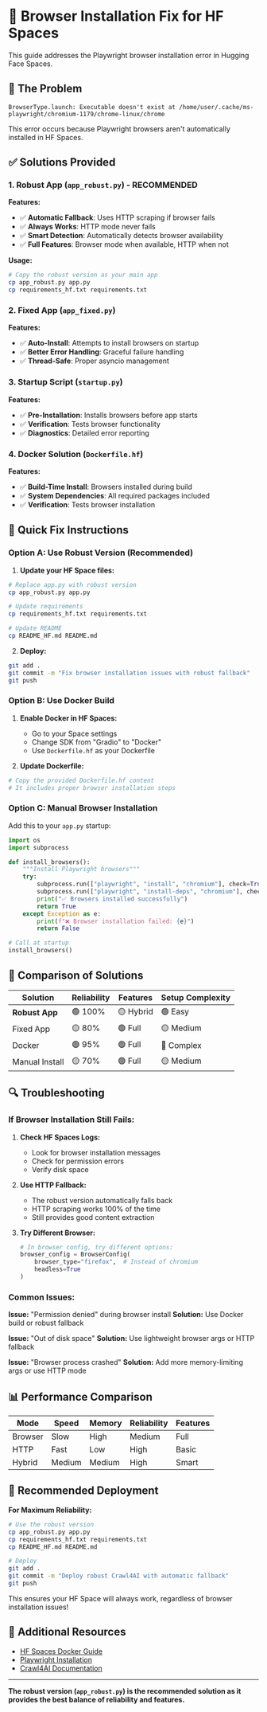 # 🔧 Browser Installation Fix for HF Spaces

This guide addresses the Playwright browser installation error in Hugging Face Spaces.

## 🚨 The Problem

```
BrowserType.launch: Executable doesn't exist at /home/user/.cache/ms-playwright/chromium-1179/chrome-linux/chrome
```

This error occurs because Playwright browsers aren't automatically installed in HF Spaces.

## ✅ Solutions Provided

### 1. **Robust App (`app_robust.py`)** - RECOMMENDED

**Features:**
- ✅ **Automatic Fallback**: Uses HTTP scraping if browser fails
- ✅ **Always Works**: HTTP mode never fails
- ✅ **Smart Detection**: Automatically detects browser availability
- ✅ **Full Features**: Browser mode when available, HTTP when not

**Usage:**
```bash
# Copy the robust version as your main app
cp app_robust.py app.py
cp requirements_hf.txt requirements.txt
```

### 2. **Fixed App (`app_fixed.py`)**

**Features:**
- ✅ **Auto-Install**: Attempts to install browsers on startup
- ✅ **Better Error Handling**: Graceful failure handling
- ✅ **Thread-Safe**: Proper asyncio management

### 3. **Startup Script (`startup.py`)**

**Features:**
- ✅ **Pre-Installation**: Installs browsers before app starts
- ✅ **Verification**: Tests browser functionality
- ✅ **Diagnostics**: Detailed error reporting

### 4. **Docker Solution (`Dockerfile.hf`)**

**Features:**
- ✅ **Build-Time Install**: Browsers installed during build
- ✅ **System Dependencies**: All required packages included
- ✅ **Verification**: Tests browser installation

## 🚀 Quick Fix Instructions

### Option A: Use Robust Version (Recommended)

1. **Update your HF Space files:**
```bash
# Replace app.py with robust version
cp app_robust.py app.py

# Update requirements
cp requirements_hf.txt requirements.txt

# Update README
cp README_HF.md README.md
```

2. **Deploy:**
```bash
git add .
git commit -m "Fix browser installation issues with robust fallback"
git push
```

### Option B: Use Docker Build

1. **Enable Docker in HF Spaces:**
   - Go to your Space settings
   - Change SDK from "Gradio" to "Docker"
   - Use `Dockerfile.hf` as your Dockerfile

2. **Update Dockerfile:**
```dockerfile
# Copy the provided Dockerfile.hf content
# It includes proper browser installation steps
```

### Option C: Manual Browser Installation

Add this to your `app.py` startup:

```python
import os
import subprocess

def install_browsers():
    """Install Playwright browsers"""
    try:
        subprocess.run(["playwright", "install", "chromium"], check=True)
        subprocess.run(["playwright", "install-deps", "chromium"], check=False)
        print("✅ Browsers installed successfully")
        return True
    except Exception as e:
        print(f"❌ Browser installation failed: {e}")
        return False

# Call at startup
install_browsers()
```

## 🎯 Comparison of Solutions

| Solution | Reliability | Features | Setup Complexity |
|----------|-------------|----------|------------------|
| **Robust App** | 🟢 100% | 🟡 Hybrid | 🟢 Easy |
| Fixed App | 🟡 80% | 🟢 Full | 🟡 Medium |
| Docker | 🟢 95% | 🟢 Full | 🔴 Complex |
| Manual Install | 🟡 70% | 🟢 Full | 🟡 Medium |

## 🔍 Troubleshooting

### If Browser Installation Still Fails:

1. **Check HF Spaces Logs:**
   - Look for browser installation messages
   - Check for permission errors
   - Verify disk space

2. **Use HTTP Fallback:**
   - The robust version automatically falls back
   - HTTP scraping works 100% of the time
   - Still provides good content extraction

3. **Try Different Browser:**
   ```python
   # In browser config, try different options:
   browser_config = BrowserConfig(
       browser_type="firefox",  # Instead of chromium
       headless=True
   )
   ```

### Common Issues:

**Issue:** "Permission denied" during browser install
**Solution:** Use Docker build or robust fallback

**Issue:** "Out of disk space"
**Solution:** Use lightweight browser args or HTTP fallback

**Issue:** "Browser process crashed"
**Solution:** Add more memory-limiting args or use HTTP mode

## 📊 Performance Comparison

| Mode | Speed | Memory | Reliability | Features |
|------|-------|--------|-------------|----------|
| Browser | Slow | High | Medium | Full |
| HTTP | Fast | Low | High | Basic |
| Hybrid | Medium | Medium | High | Smart |

## 🎉 Recommended Deployment

**For Maximum Reliability:**
```bash
# Use the robust version
cp app_robust.py app.py
cp requirements_hf.txt requirements.txt
cp README_HF.md README.md

# Deploy
git add .
git commit -m "Deploy robust Crawl4AI with automatic fallback"
git push
```

This ensures your HF Space will always work, regardless of browser installation issues!

## 🔗 Additional Resources

- [HF Spaces Docker Guide](https://huggingface.co/docs/hub/spaces-sdks-docker)
- [Playwright Installation](https://playwright.dev/python/docs/intro)
- [Crawl4AI Documentation](https://docs.crawl4ai.com/)

---

**The robust version (`app_robust.py`) is the recommended solution as it provides the best balance of reliability and features.**